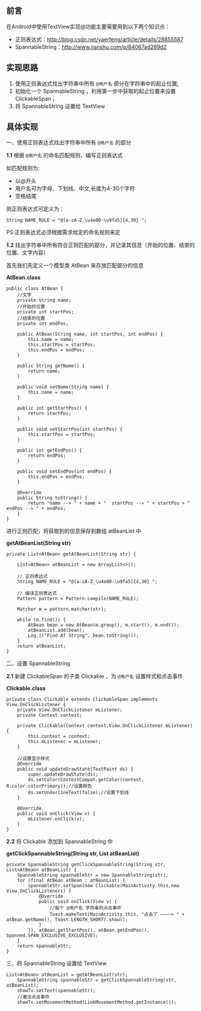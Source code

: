 **前言**
--
在Android中使用TextView实现@功能主要需要用到以下两个知识点：

* 正则表达式：http://blog.csdn.net/yaerfeng/article/details/28855587
* SpannableString：http://www.jianshu.com/p/84067ad289d2


**实现思路**
--

1. 使用正则表达式找出字符串中所有 `@用户名` 部分在字符串中的起止位置;
2. 初始化一个 SpannableString ，利用第一步中获取的起止位置来设置 ClickableSpan；
3. 将 SpannableString 设置给 TextView

**具体实现**
--

一、使用正则表达式找出字符串中所有 `@用户名` 的部分

**1.1** 根据 `@用户名` 的命名匹配规则，编写正则表达式

如匹配规则为:

* 以@开头
* 用户名可为字母、下划线、中文,长度为4-30个字符
* 空格结尾

则正则表达式可定义为：

`String NAME_RULE = "@[a-zA-Z_\u4e00-\u9fa5]{4,30} ";`

PS:正则表达式必须根据需求给定的命名规则来定

**1.2** 找出字符串中所有符合正则匹配的部分，并记录其信息（开始的位置、结束的位置、文字内容）

首先我们先定义一个模型类 AtBean 来存放匹配部分的信息

**AtBean.class**



	public class AtBean {
    	//文字
    	private String name;
    	//开始的位置
    	private int startPos;
    	//结束的位置
    	private int endPos;

    	public AtBean(String name, int startPos, int endPos) {
       		this.name = name;
        	this.startPos = startPos;
        	this.endPos = endPos;
    	}

    	public String getName() {
        	return name;
    	}

    	public void setName(String name) {
        	this.name = name;
    	}

    	public int getStartPos() {
        	return startPos;
    	}

    	public void setStartPos(int startPos) {
        	this.startPos = startPos;
    	}

   		public int getEndPos() {
        	return endPos;
    	}

    	public void setEndPos(int endPos) {
        	this.endPos = endPos;
    	}

    	@Override
    	public String toString() {
        	return "name --> " + name + "  startPos --> " + startPos + "  endPos --> " + endPos;
    	}
	}


进行正则匹配，将获取到的信息保存到数组 atBeanList 中

**getAtBeanList(String str)**

    private List<AtBean> getAtBeanList(String str) {

        List<AtBean> atBeanList = new ArrayList<>();

		// 正则表达式
        String NAME_RULE = "@[a-zA-Z_\u4e00-\u9fa5]{4,30} ";

        // 编译正则表达式
        Pattern pattern = Pattern.compile(NAME_RULE);

        Matcher m = pattern.matcher(str);

        while (m.find()) {
            AtBean bean = new AtBean(m.group(), m.start(), m.end());
            atBeanList.add(bean);
            Log.i("Find AT String", bean.toString());
        }
        return atBeanList;
    }


二、设置 SpannableString 

**2.1** 新建 ClickableSpan 的子类 Clickable ，为  `@用户名` 设置样式和点击事件

**Clickable.class**

    private class Clickable extends ClickableSpan implements View.OnClickListener {
        private View.OnClickListener mListener;
        private Context context;

        private Clickable(Context context,View.OnClickListener mListener) {
            this.context = context;
            this.mListener = mListener;
        }

        //设置显示样式
        @Override
        public void updateDrawState(TextPaint ds) {
            super.updateDrawState(ds);
            ds.setColor(ContextCompat.getColor(context, R.color.colorPrimary));//设置颜色
            ds.setUnderlineText(false);//设置下划线
        }

        @Override
        public void onClick(View v) {
            mListener.onClick(v);
        }
    }


**2.2** 将 Clickable 添加到 SpannableString 中

**getClickSpannableString(String str, List<AtBean> atBeanList)**

    private SpannableString getClickSpannableString(String str, List<AtBean> atBeanList) {
        SpannableString spannableStr = new SpannableString(str);
        for (final AtBean atBean : atBeanList) {
            spannableStr.setSpan(new Clickable(MainActivity.this,new View.OnClickListener() {
                @Override
                public void onClick(View v) {
                    //每个 @用户名 字符串的点击事件
                    Toast.makeText(MainActivity.this, "点击了 ————> " + atBean.getName(), Toast.LENGTH_SHORT).show();
                }
            }), atBean.getStartPos(), atBean.getEndPos(), Spanned.SPAN_EXCLUSIVE_EXCLUSIVE);
        }
        return spannableStr;
    }

三、将 SpannableString 设置给 TextView

	List<AtBean> atBeanList = getAtBeanList(str);
        SpannableString spannableStr = getClickSpannableString(str, atBeanList);
        showTv.setText(spannableStr);
        //激活点击事件
        showTv.setMovementMethod(LinkMovementMethod.getInstance());
